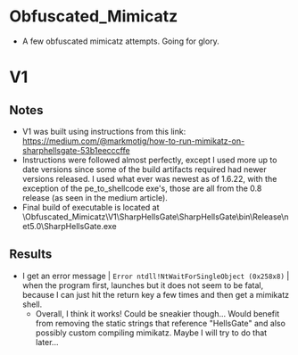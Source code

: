 # Obfuscated_Mimicatz
- A few obfuscated mimicatz attempts. Going for glory. 


# V1
## Notes
- V1 was built using instructions from this link: <https://medium.com/@markmotig/how-to-run-mimikatz-on-sharphellsgate-53b1eecccffe>
- Instructions were followed almost perfectly, except I used more up to date versions since some of the build artifacts required had newer versions released. I used what ever was newest as of 1.6.22, with the exception of the pe_to_shellcode exe's, those are all from the 0.8 release (as seen in the medium article). 
- Final build of executable is located at \Obfuscated_Mimicatz\V1\SharpHellsGate\SharpHellsGate\bin\Release\net5.0\SharpHellsGate.exe 
## Results
- I get an error message | `Error ntdll!NtWaitForSingleObject (0x258x8)` | when the program first, launches but it does not seem to be fatal, because I can just hit the return key a few times and then get a mimikatz shell.
	- Overall, I think it works! Could be sneakier though... Would benefit from removing the static strings that reference "HellsGate" and also possibly custom compiling mimikatz. Maybe I will try to do that later...

	
